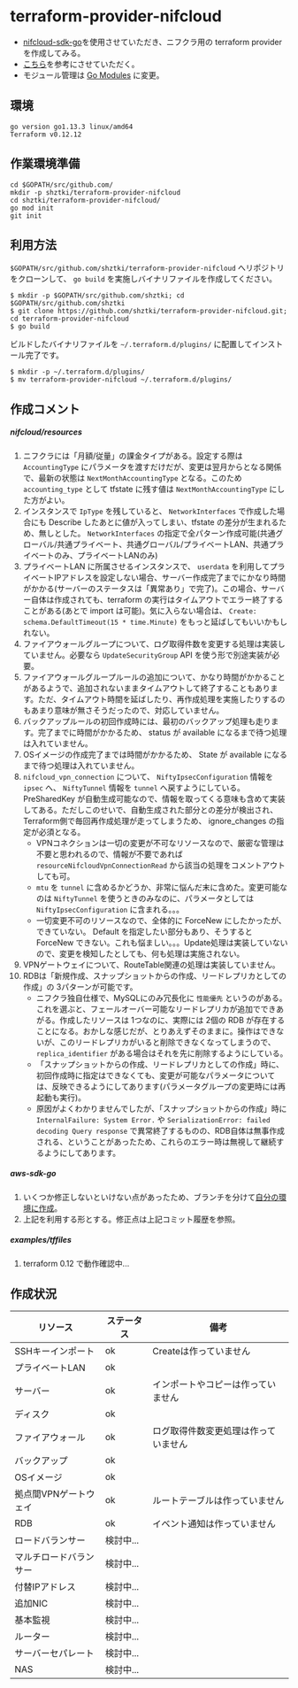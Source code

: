 # terraform-provider-nifcloud
* [nifcloud-sdk-go][1]を使用させていただき、ニフクラ用の terraform provider を作成してみる。
* [こちら][2]を参考にさせていただく。
* モジュール管理は [Go Modules][4] に変更。

## 環境
```
go version go1.13.3 linux/amd64
Terraform v0.12.12
```

## 作業環境準備
```
cd $GOPATH/src/github.com/
mkdir -p shztki/terraform-provider-nifcloud
cd shztki/terraform-provider-nifcloud/
go mod init
git init
```

## 利用方法
`$GOPATH/src/github.com/shztki/terraform-provider-nifcloud` へリポジトリをクローンして、 `go build` を実施しバイナリファイルを作成してください。

```
$ mkdir -p $GOPATH/src/github.com/shztki; cd $GOPATH/src/github.com/shztki
$ git clone https://github.com/shztki/terraform-provider-nifcloud.git; cd terraform-provider-nifcloud
$ go build
```

ビルドしたバイナリファイルを `~/.terraform.d/plugins/` に配置してインストール完了です。

```
$ mkdir -p ~/.terraform.d/plugins/
$ mv terraform-provider-nifcloud ~/.terraform.d/plugins/
```

## 作成コメント
##### nifcloud/resources
1. ニフクラには「月額/従量」の課金タイプがある。設定する際は `AccountingType` にパラメータを渡すだけだが、変更は翌月からとなる関係で、最新の状態は `NextMonthAccountingType` となる。このため `accounting_type` として tfstate に残す値は `NextMonthAccountingType` にした方がよい。
1. インスタンスで `IpType` を残していると、 `NetworkInterfaces` で作成した場合にも Describe したあとに値が入ってしまい、tfstate の差分が生まれるため、無しとした。 `NetworkInterfaces` の指定で全パターン作成可能(共通グローバル/共通プライベート、共通グローバル/プライベートLAN、共通プライベートのみ、プライベートLANのみ)
1. プライベートLAN に所属させるインスタンスで、 `userdata` を利用してプライベートIPアドレスを設定しない場合、サーバー作成完了までにかなり時間がかかる(サーバーのステータスは「異常あり」で完了)。この場合、サーバー自体は作成されても、terraform の実行はタイムアウトでエラー終了することがある(あとで import は可能)。気に入らない場合は、 `Create: schema.DefaultTimeout(15 * time.Minute)` をもっと延ばしてもいいかもしれない。
1. ファイアウォールグループについて、ログ取得件数を変更する処理は実装していません。必要なら `UpdateSecurityGroup` API を使う形で別途実装が必要。
1. ファイアウォールグループルールの追加について、かなり時間がかかることがあるようで、追加されないままタイムアウトして終了することもあります。ただ、タイムアウト時間を延ばしたり、再作成処理を実施したりするのもあまり意味が無さそうだったので、対応していません。
1. バックアップルールの初回作成時には、最初のバックアップ処理も走ります。完了までに時間がかかるため、 status が available になるまで待つ処理は入れていません。
1. OSイメージの作成完了までは時間がかかるため、 State が available になるまで待つ処理は入れていません。
1. `nifcloud_vpn_connection` について、 `NiftyIpsecConfiguration` 情報を `ipsec` へ、 `NiftyTunnel` 情報を `tunnel` へ戻すようにしている。PreSharedKey が自動生成可能なので、情報を取ってくる意味も含めて実装してある。ただしこのせいで、自動生成された部分との差分が検出され、Terraform側で毎回再作成処理が走ってしまうため、 ignore_changes の指定が必須となる。
	* VPNコネクションは一切の変更が不可なリソースなので、厳密な管理は不要と思われるので、情報が不要であれば `resourceNifcloudVpnConnectionRead` から該当の処理をコメントアウトしても可。
	* `mtu` を `tunnel` に含めるかどうか、非常に悩んだ末に含めた。変更可能なのは `NiftyTunnel` を使うときのみなのに、パラメータとしては `NiftyIpsecConfiguration` に含まれる。。。
	* 一切変更不可のリソースなので、全体的に ForceNew にしたかったが、できていない。 Default を指定したい部分もあり、そうすると ForceNew できない。これも悩ましい。。。Update処理は実装していないので、変更を検知したとしても、何も処理は実施されない。
1. VPNゲートウェイについて、RouteTable関連の処理は実装していません。
1. RDBは「新規作成、スナップショットからの作成、リードレプリカとしての作成」の 3パターンが可能です。
	* ニフクラ独自仕様で、MySQLにのみ冗長化に `性能優先` というのがある。これを選ぶと、フェールオーバー可能なリードレプリカが追加でできあがる。作成したリソースは 1つなのに、実際には 2個の RDB が存在することになる。おかしな感じだが、とりあえずそのままに。操作はできないが、このリードレプリカがいると削除できなくなってしまうので、 `replica_identifier` がある場合はそれを先に削除するようにしている。
	* 「スナップショットからの作成、リードレプリカとしての作成」時に、初回作成時に指定はできなくても、変更が可能なパラメータについては、反映できるようにしてあります(パラメータグループの変更時には再起動も実行)。
	* 原因がよくわかりませんでしたが、「スナップショットからの作成」時に `InternalFailure: System Error.` や `SerializationError: failed decoding Query response` で異常終了するものの、RDB自体は無事作成される、ということがあったため、これらのエラー時は無視して継続するようにしてあります。

##### aws-sdk-go
1. いくつか修正しないといけない点があったため、ブランチを分けて[自分の環境に作成][3]。
1. 上記を利用する形とする。修正点は上記コミット履歴を参照。

##### examples/tffiles
1. terraform 0.12 で動作確認中...

## 作成状況
| リソース | ステータス | 備考 |
|---|---|---|
| SSHキーインポート | ok | Createは作っていません |
| プライベートLAN | ok | |
| サーバー | ok | インポートやコピーは作っていません |
| ディスク | ok | |
| ファイアウォール | ok | ログ取得件数変更処理は作っていません |
| バックアップ | ok | |
| OSイメージ | ok | |
| 拠点間VPNゲートウェイ | ok | ルートテーブルは作っていません |
| RDB | ok | イベント通知は作っていません |
| ロードバランサー | 検討中... | |
| マルチロードバランサー | 検討中... | |
| 付替IPアドレス | 検討中... | |
| 追加NIC | 検討中... | |
| 基本監視 | 検討中... | |
| ルーター | 検討中... | |
| サーバーセパレート | 検討中... | |
| NAS | 検討中... | |


[1]:https://github.com/alice02/nifcloud-sdk-go
[2]:https://github.com/kzmake/terraform-provider-nifcloud
[3]:https://github.com/shztki/nifcloud-sdk-go
[4]:https://blog.golang.org/using-go-modules